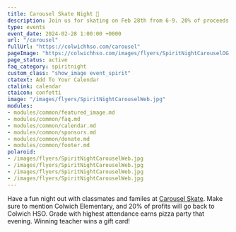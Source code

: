 ```yaml
---
title: Carousel Skate Night 🎉
description: Join us for skating on Feb 28th from 6-9. 20% of proceeds go back to Colwich HSO.
type: events
event_date: 2024-02-28 1:00:00 +0000
url: "/carousel"
fullUrl: "https://colwichhso.com/carousel"
pageImage: "https://colwichhso.com/images/flyers/SpiritNightCarouselOG.jpg"
page_status: active
faq_category: spiritnight
custom_class: "show_image event_spirit"
ctatext: Add To Your Calendar
ctalink: calendar
ctaicon: confetti
image: "/images/flyers/SpiritNightCarouselWeb.jpg"
modules:
- modules/common/featured_image.md
- modules/common/faq.md
- modules/common/calendar.md
- modules/common/sponsors.md
- modules/common/donate.md
- modules/common/footer.md
polaroid: 
- /images/flyers/SpiritNightCarouselWeb.jpg
- /images/flyers/SpiritNightCarouselWeb.jpg
- /images/flyers/SpiritNightCarouselWeb.jpg
- /images/flyers/SpiritNightCarouselWeb.jpg
---
```

Have a fun night out with classmates and familes at [Carousel Skate](https://carouselsk8ks.com). Make sure to mention Colwich Elementary, and 20% of profits will go back to Colwich HSO. Grade with highest attendance earns pizza party that evening. Winning teacher wins a gift card!